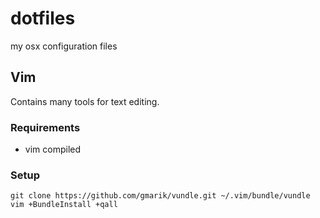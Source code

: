 # dotfiles
my osx configuration files


## Vim

Contains many tools for text editing.

### Requirements
* vim compiled

### Setup
```
git clone https://github.com/gmarik/vundle.git ~/.vim/bundle/vundle
vim +BundleInstall +qall
```
